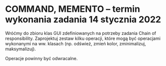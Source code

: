 ﻿# COMMAND, MEMENTO – termin wykonania zadania 14 stycznia 2022
Wróćmy do zbioru klas GUI zdefiniowanych na potrzeby zadania Chain of responsibility.
Zaprojektuj zestaw kilku operacji, które mogą być operacjami wykonanymi na ww. klasach (np. odśwież,
zmień kolor, zminimalizuj, maksymalizuj).

Operacje powinny być odwracalne. 